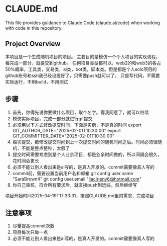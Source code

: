 # CLAUDE.md

This file provides guidance to Claude Code (claude.ai/code) when working with code in this repository.

## Project Overview
本项目是一个生成随机项目的项目。
主要目的是模仿一个个人项目的实现流程，每完成一部分，就提交到github。
任何项目类型都可以，web2的和web3的各占50%概率，工具类，交易类，ai类，bot类，脚本类。但是都是个人solo项目的
github账号和ssh我已经设置好了，只需要push就可以了。
只是写代码，不需要实际运行，不用build，不用测试

## 步骤
1. 首先，你得先说你要做什么项目，取个名字。得我同意了，就可以继续
2. 模仿实际项目，完成一部分就进行git提交
3. 必须用以下方式修改提交时间，下面是实例，不是真的时间
export GIT_AUTHOR_DATE="2025-02-01T10:30:00"
export GIT_COMMITTER_DATE="2025-02-01T10:30:00"
4. 每次提交，都修改提交时间到上一次提交时间的随机时间之后。时间必须很随机，不能是整点整秒，太假了
7. 提交时间需要考虑到是个人业余项目，都是业余时间做的，所以间隔会很久，花时间会更长
8. 必须不能让别人看出来是ai写的，是真人开发的。commit需要像真人写的
9. commit前，需要设置当前用户名和邮箱
git config user.name "SaraBrown4"
git config user.email "liacirieny6@hotmail.com"
10. 你自己审核，符合所有要求后，就直接push到远端。然后继续写

项目开始时间2025-04-19T17:33:31，按照CLAUDE.md里的需求，完成项目

## 注意事项
1. 尽量提高commit次数
2. 项目每次只做一点
3. 必须不能让别人看出来是ai写的，是真人开发的。commit需要像真人写的